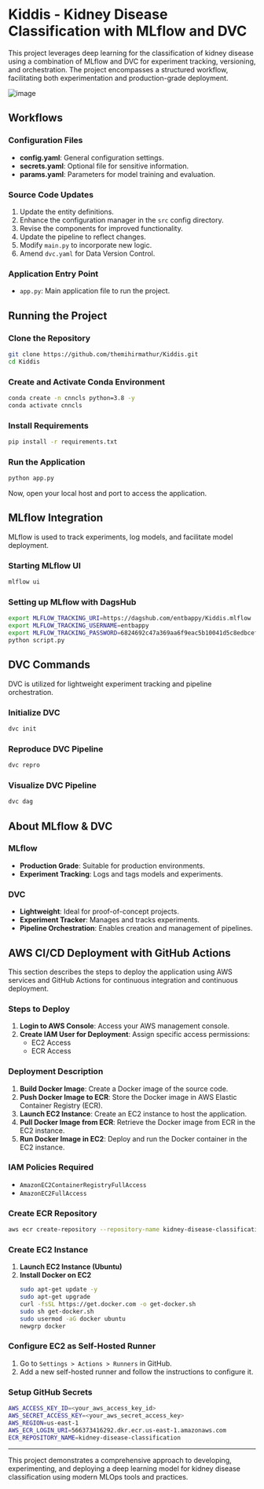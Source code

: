# Kiddis - Kidney Disease Classification with MLflow and DVC

This project leverages deep learning for the classification of kidney disease using a combination of MLflow and DVC for experiment tracking, versioning, and orchestration. The project encompasses a structured workflow, facilitating both experimentation and production-grade deployment.

![image](https://github.com/themihirmathur/Kiddis/assets/92594107/259ebb73-f060-4864-8b34-ed188e67a50e)

## Workflows

### Configuration Files
- **config.yaml**: General configuration settings.
- **secrets.yaml**: Optional file for sensitive information.
- **params.yaml**: Parameters for model training and evaluation.

### Source Code Updates
1. Update the entity definitions.
2. Enhance the configuration manager in the `src` config directory.
3. Revise the components for improved functionality.
4. Update the pipeline to reflect changes.
5. Modify `main.py` to incorporate new logic.
6. Amend `dvc.yaml` for Data Version Control.

### Application Entry Point
- `app.py`: Main application file to run the project.

## Running the Project

### Clone the Repository
```sh
git clone https://github.com/themihirmathur/Kiddis.git
cd Kiddis
```

### Create and Activate Conda Environment
```sh
conda create -n cnncls python=3.8 -y
conda activate cnncls
```

### Install Requirements
```sh
pip install -r requirements.txt
```

### Run the Application
```sh
python app.py
```
Now, open your local host and port to access the application.

## MLflow Integration

MLflow is used to track experiments, log models, and facilitate model deployment.

### Starting MLflow UI
```sh
mlflow ui
```

### Setting up MLflow with DagsHub
```sh
export MLFLOW_TRACKING_URI=https://dagshub.com/entbappy/Kiddis.mlflow
export MLFLOW_TRACKING_USERNAME=entbappy 
export MLFLOW_TRACKING_PASSWORD=6824692c47a369aa6f9eac5b10041d5c8edbcef0
python script.py
```

## DVC Commands

DVC is utilized for lightweight experiment tracking and pipeline orchestration.

### Initialize DVC
```sh
dvc init
```

### Reproduce DVC Pipeline
```sh
dvc repro
```

### Visualize DVC Pipeline
```sh
dvc dag
```

## About MLflow & DVC

### MLflow
- **Production Grade**: Suitable for production environments.
- **Experiment Tracking**: Logs and tags models and experiments.

### DVC
- **Lightweight**: Ideal for proof-of-concept projects.
- **Experiment Tracker**: Manages and tracks experiments.
- **Pipeline Orchestration**: Enables creation and management of pipelines.

## AWS CI/CD Deployment with GitHub Actions

This section describes the steps to deploy the application using AWS services and GitHub Actions for continuous integration and continuous deployment.

### Steps to Deploy

1. **Login to AWS Console**: Access your AWS management console.
2. **Create IAM User for Deployment**: Assign specific access permissions:
   - EC2 Access
   - ECR Access

### Deployment Description
1. **Build Docker Image**: Create a Docker image of the source code.
2. **Push Docker Image to ECR**: Store the Docker image in AWS Elastic Container Registry (ECR).
3. **Launch EC2 Instance**: Create an EC2 instance to host the application.
4. **Pull Docker Image from ECR**: Retrieve the Docker image from ECR in the EC2 instance.
5. **Run Docker Image in EC2**: Deploy and run the Docker container in the EC2 instance.

### IAM Policies Required
- `AmazonEC2ContainerRegistryFullAccess`
- `AmazonEC2FullAccess`

### Create ECR Repository
```sh
aws ecr create-repository --repository-name kidney-disease-classification
```

### Create EC2 Instance
1. **Launch EC2 Instance (Ubuntu)**
2. **Install Docker on EC2**
   ```sh
   sudo apt-get update -y
   sudo apt-get upgrade
   curl -fsSL https://get.docker.com -o get-docker.sh
   sudo sh get-docker.sh
   sudo usermod -aG docker ubuntu
   newgrp docker
   ```

### Configure EC2 as Self-Hosted Runner
1. Go to `Settings > Actions > Runners` in GitHub.
2. Add a new self-hosted runner and follow the instructions to configure it.

### Setup GitHub Secrets
```sh
AWS_ACCESS_KEY_ID=<your_aws_access_key_id>
AWS_SECRET_ACCESS_KEY=<your_aws_secret_access_key>
AWS_REGION=us-east-1
AWS_ECR_LOGIN_URI=566373416292.dkr.ecr.us-east-1.amazonaws.com
ECR_REPOSITORY_NAME=kidney-disease-classification
```

---

This project demonstrates a comprehensive approach to developing, experimenting, and deploying a deep learning model for kidney disease classification using modern MLOps tools and practices.
